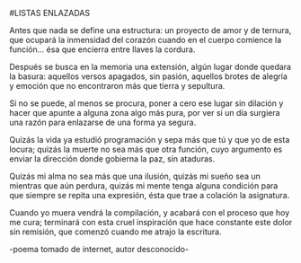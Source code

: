 #LISTAS ENLAZADAS 


Antes que nada se define una estructura: 
un proyecto de amor y de ternura, 
que ocupará la inmensidad del corazón 
cuando en el cuerpo comience la función... 
ésa que encierra entre llaves la cordura. 

Después se busca en la memoria una extensión, 
algún lugar donde quedara la basura: 
aquellos versos apagados, sin pasión, 
aquellos brotes de alegría y emoción 
que no encontraron más que tierra y sepultura. 

Si no se puede, al menos se procura, 
poner a cero ese lugar sin dilación 
y hacer que apunte a alguna zona algo más pura, 
por ver si un día surgiera una razón 
para enlazarse de una forma ya segura. 

Quizás la vida ya estudió programación 
y sepa más que tú y que yo de esta locura; 
quizás la muerte no sea más que otra función, 
cuyo argumento es enviar la dirección 
donde gobierna la paz, sin ataduras. 

Quizás mi alma no sea más que una ilusión, 
quizás mi sueño sea un mientras que aún perdura, 
quizás mi mente tenga alguna condición 
para que siempre se repita una expresión, 
ésta que trae a colación la asignatura. 

Cuando yo muera vendrá la compilación, 
y acabará con el proceso que hoy me cura; 
terminará con esta cruel inspiración 
que hace constante este dolor sin remisión, 
que comenzó cuando me atrajo la escritura. 

-poema tomado de internet, autor desconocido-
